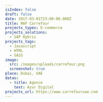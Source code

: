 ```yaml
---
isIndex: false
draft: false
date: 2017-03-01T23:00:00.000Z
title: MAF Carrefour
projects_types: E-commerce
projects_solutions:
  - SAP Hybris
projects_tags:
  - Javascript
  - HTML
  - SASS
image:
  src: /images/uploads/carrefour.png
  screenshot: true
place: Dubai, UAE
datas:
  - title: Agence
    text: Azur Digital
projects_url: https://www.carrefouruae.com
---
```

